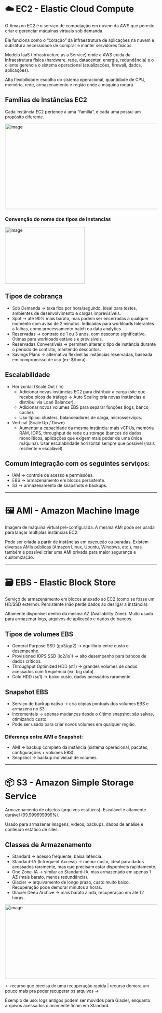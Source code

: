 # ☁️ EC2 - Elastic Cloud Compute

O Amazon EC2 é o serviço de computação em nuvem da AWS que permite criar e gerenciar máquinas virtuais sob demanda.

Ele funciona como o “coração” da infraestrutura de aplicações na nuvem e substitui a necessidade de comprar e manter servidores físicos.

Modelo IaaS (Infrastructure as a Service) onde a AWS cuida da infraestrutura física (hardware, rede, datacenter, energia, redundância) e o cliente gerencia o sistema operacional (atualizações, firewall, dados, aplicações).

Alta flexibilidade: escolha do sistema operacional, quantidade de CPU, memória, rede, armazenamento e região onde a máquina rodará.

## Famílias de Instâncias EC2
Cada instância EC2 pertence a uma “família”, e cada uma possui um propósito diferente.

<img width="616" height="282" alt="image" src="https://github.com/user-attachments/assets/2a39c0f0-7b5c-4330-9a24-5cca158caee0" />

### Convenção do nome dos tipos de instancias
<img width="264" height="187" alt="image" src="https://github.com/user-attachments/assets/6a016963-2638-4f6a-b413-0bc94d7f015d" />

## Tipos de cobrança
- Sob Demanda → taxa fixa por hora/segundo, ideal para testes, ambientes de desenvolvimento e cargas imprevisíveis.
- Spot → até 90% mais barato, mas podem ser encerradas a qualquer momento com aviso de 2 minutos. Indicadas para workloads tolerantes a falhas, como processamento batch ou data analytics.
- Reservadas → contrato de 1 ou 3 anos, com desconto significativo. Ótimas para workloads estáveis e previsíveis.
- Reservadas Conversíveis → permitem alterar o tipo de instância durante o período de contrato, mantendo descontos.
- Savings Plans → alternativa flexível às instâncias reservadas, baseada em compromisso de uso (ex: $/hora).

## Escalabilidade
- Horizontal (Scale Out / In)
  - Adicionar novas instâncias EC2 para distribuir a carga (site que recebe picos de tráfego → Auto Scaling cria novas instâncias e distribui via Load Balancer).
  - Adicionar novos volumes EBS para separar funções (logs, banco, cache).
  - Uso típico: clusters, balanceadores de carga, microsserviços.
- Vertical (Scale Up / Down)
  - Aumentar a capacidade da mesma instância: mais vCPUs, memória RAM, IOPS, throughput de rede ou storage (bancos de dados monolíticos, aplicações que exigem mais poder de uma única máquina).
Usar escalabilidade horizontal sempre que possível (mais resiliente e escalável).

## Comum integração com os seguintes serviços:

- IAM → controle de acesso e permissões.
- EBS → armazenamento em blocos persistente.
- S3 → armazenamento de snapshots e backups.

----

# 🖼️  AMI - Amazon Machine Image

Imagem de máquina virtual pré-configurada.
A mesma AMI pode ser usada para lançar múltiplas instâncias EC2.

Pode ser criada a partir de instâncias em execução ou paradas.
Existem diversas AMIs públicas (Amazon Linux, Ubuntu, Windows, etc.), mas também é possível criar uma AMI privada para maior segurança e customização.

----

# 🗃️ EBS - Elastic Block Store

Serviço de armazenamento em blocos anexado ao EC2 (como se fosse um HD/SSD externo).
Persistente (não perde dados ao desligar a instância).

Altamente disponível dentro da mesma AZ (Availability Zone).
Muito usado para armazenar logs, arquivos de aplicação e dados de bancos.

## Tipos de volumes EBS

- General Purpose SSD (gp3/gp2) → equilíbrio entre custo e desempenho.
- Provisioned IOPS SSD (io2/io1) → alto desempenho para bancos de dados críticos.
- Throughput Optimized HDD (st1) → grandes volumes de dados acessados com frequência (ex: big data).
- Cold HDD (sc1) → baixo custo, dados acessados raramente.

## Snapshot EBS
- Serviço de backup nativo → cria cópias pontuais dos volumes EBS e armazena no S3.
- Incrementais → apenas mudanças desde o último snapshot são salvas, otimizando custo.
- Pode ser usado para criar novos volumes em qualquer região.

### Diferença entre AMI e Snapshot:

- AMI → backup completo da instância (sistema operacional, pacotes, configurações + volumes EBS).
- Snapshot → backup individual de volumes.

---

# 📦 S3 - Amazon Simple Storage Service

Armazenamento de objetos (arquivos estáticos).
Escalável e altamente durável (99,999999999%).

Usado para armazenar imagens, vídeos, backups, dados de análise e conteúdo estático de sites.

## Classes de Armazenamento

- Standard → acesso frequente, baixa latência.
- Standard-IA (Infrequent Access) → menor custo, ideal para dados acessados raramente, mas que precisam estar disponíveis rapidamente.
- One Zone-IA → similar ao Standard-IA, mas armazenado em apenas 1 AZ (mais barato, menos redundância).
- Glacier → arquivamento de longo prazo, custo muito baixo. Recuperação pode demorar minutos a horas.
- Glacier Deep Archive → mais barato ainda, recuperação em até 12 horas.

<img width="827" height="246" alt="image" src="https://github.com/user-attachments/assets/2beb4789-5dfa-4275-8086-728d17646a0b" />

← recurso que precisa de uma recuperação rapida |  recurso demora um pouco mais pra poder recuperar os arquivos → 

Exemplo de uso: logs antigos podem ser movidos para Glacier, enquanto arquivos acessados diariamente ficam em Standard.

